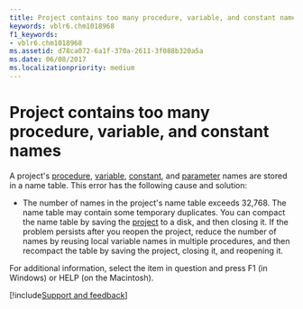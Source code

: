 ```yaml
---
title: Project contains too many procedure, variable, and constant names
keywords: vblr6.chm1018968
f1_keywords:
- vblr6.chm1018968
ms.assetid: d78ca072-6a1f-370a-2611-3f088b320a5a
ms.date: 06/08/2017
ms.localizationpriority: medium
---
```



# Project contains too many procedure, variable, and constant names

A project's [procedure](../../Glossary/vbe-glossary.md#procedure), [variable](../../Glossary/vbe-glossary.md#variable), [constant](../../Glossary/vbe-glossary.md#constant), and [parameter](../../Glossary/vbe-glossary.md#parameter) names are stored in a name table. This error has the following cause and solution:



- The number of names in the project's name table exceeds 32,768. The name table may contain some temporary duplicates. You can compact the name table by saving the [project](../../Glossary/vbe-glossary.md#project) to a disk, and then closing it. If the problem persists after you reopen the project, reduce the number of names by reusing local variable names in multiple procedures, and then recompact the table by saving the project, closing it, and reopening it.
    

For additional information, select the item in question and press F1 (in Windows) or HELP (on the Macintosh).

[!include[Support and feedback](~/includes/feedback-boilerplate.md)]